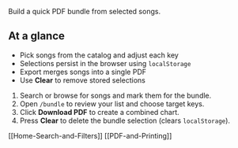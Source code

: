 Build a quick PDF bundle from selected songs.

## At a glance
- Pick songs from the catalog and adjust each key
- Selections persist in the browser using `localStorage`
- Export merges songs into a single PDF
- Use **Clear** to remove stored selections

1. Search or browse for songs and mark them for the bundle.
2. Open `/bundle` to review your list and choose target keys.
3. Click **Download PDF** to create a combined chart.
4. Press **Clear** to delete the bundle selection (clears `localStorage`).

[[Home-Search-and-Filters]] [[PDF-and-Printing]]
